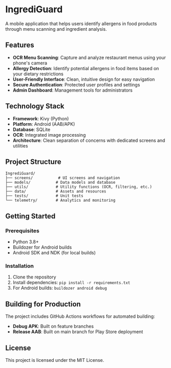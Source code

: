 # IngrediGuard

A mobile application that helps users identify allergens in food products through menu scanning and ingredient analysis.

## Features

- **OCR Menu Scanning**: Capture and analyze restaurant menus using your phone's camera
- **Allergy Detection**: Identify potential allergens in food items based on your dietary restrictions
- **User-Friendly Interface**: Clean, intuitive design for easy navigation
- **Secure Authentication**: Protected user profiles and settings
- **Admin Dashboard**: Management tools for administrators

## Technology Stack

- **Framework**: Kivy (Python)
- **Platform**: Android (AAB/APK)
- **Database**: SQLite
- **OCR**: Integrated image processing
- **Architecture**: Clean separation of concerns with dedicated screens and utilities

## Project Structure

```text
IngrediGuard/
├── screens/           # UI screens and navigation
├── models/           # Data models and database
├── utils/            # Utility functions (OCR, filtering, etc.)
├── data/             # Assets and resources
├── tests/            # Unit tests
└── telemetry/        # Analytics and monitoring
```

## Getting Started

### Prerequisites

- Python 3.8+
- Buildozer for Android builds
- Android SDK and NDK (for local builds)

### Installation

1. Clone the repository
2. Install dependencies: `pip install -r requirements.txt`
3. For Android builds: `buildozer android debug`

## Building for Production

The project includes GitHub Actions workflows for automated building:

- **Debug APK**: Built on feature branches
- **Release AAB**: Built on main branch for Play Store deployment

## License

This project is licensed under the MIT License.